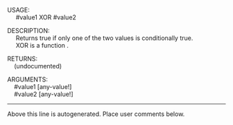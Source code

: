 USAGE:  
&nbsp;&nbsp;&nbsp;&nbsp;&nbsp;#value1&nbsp;XOR&nbsp;#value2  
  
DESCRIPTION:  
&nbsp;&nbsp;&nbsp;&nbsp;&nbsp;Returns&nbsp;true&nbsp;if&nbsp;only&nbsp;one&nbsp;of&nbsp;the&nbsp;two&nbsp;values&nbsp;is&nbsp;conditionally&nbsp;true.  
&nbsp;&nbsp;&nbsp;&nbsp;&nbsp;XOR&nbsp;is&nbsp;a&nbsp;function&nbsp;.  
  
RETURNS:  
&nbsp;&nbsp;&nbsp;&nbsp;(undocumented)  
  
ARGUMENTS:  
&nbsp;&nbsp;&nbsp;&nbsp;#value1&nbsp;[any-value!]  
&nbsp;&nbsp;&nbsp;&nbsp;#value2&nbsp;[any-value!]  
___
Above this line is autogenerated. Place user comments below.